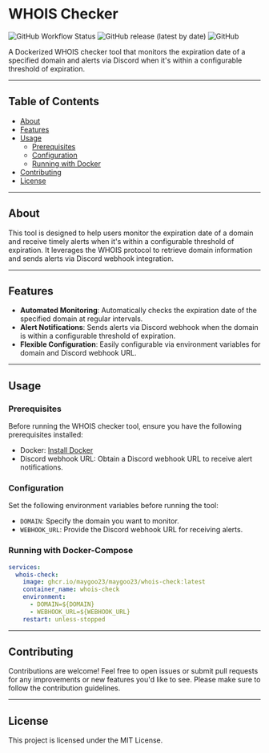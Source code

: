 # WHOIS Checker

![GitHub Workflow Status](https://img.shields.io/github/workflow/status/maygoo23/whois-check/Build%20and%20Push%20Docker%20image)
![GitHub release (latest by date)](https://img.shields.io/github/v/release/maygoo23/whois-check)
![GitHub](https://img.shields.io/github/license/maygoo23/whois-check)

A Dockerized WHOIS checker tool that monitors the expiration date of a specified domain and alerts via Discord when it's within a configurable threshold of expiration.

---

## Table of Contents

- [About](#about)
- [Features](#features)
- [Usage](#usage)
  - [Prerequisites](#prerequisites)
  - [Configuration](#configuration)
  - [Running with Docker](#running-with-docker)
- [Contributing](#contributing)
- [License](#license)

---

## About

This tool is designed to help users monitor the expiration date of a domain and receive timely alerts when it's within a configurable threshold of expiration. It leverages the WHOIS protocol to retrieve domain information and sends alerts via Discord webhook integration.

---

## Features

- **Automated Monitoring**: Automatically checks the expiration date of the specified domain at regular intervals.
- **Alert Notifications**: Sends alerts via Discord webhook when the domain is within a configurable threshold of expiration.
- **Flexible Configuration**: Easily configurable via environment variables for domain and Discord webhook URL.

---

## Usage

### Prerequisites

Before running the WHOIS checker tool, ensure you have the following prerequisites installed:

- Docker: [Install Docker](https://docs.docker.com/get-docker/)
- Discord webhook URL: Obtain a Discord webhook URL to receive alert notifications.

### Configuration

Set the following environment variables before running the tool:

- `DOMAIN`: Specify the domain you want to monitor.
- `WEBHOOK_URL`: Provide the Discord webhook URL for receiving alerts.

### Running with Docker-Compose

```yaml
services:
  whois-check:
    image: ghcr.io/maygoo23/maygoo23/whois-check:latest
    container_name: whois-check
    environment:
      - DOMAIN=${DOMAIN}
      - WEBHOOK_URL=${WEBHOOK_URL}
    restart: unless-stopped
```

---

## Contributing

Contributions are welcome! Feel free to open issues or submit pull requests for any improvements or new features you'd like to see. Please make sure to follow the contribution guidelines.

---

## License

This project is licensed under the MIT License.
